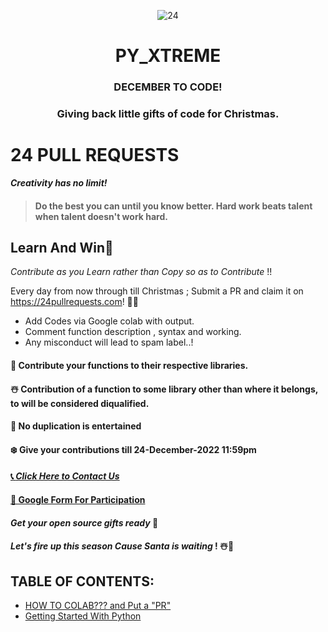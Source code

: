 
<p align="center">
 <img  src="https://user-images.githubusercontent.com/108210868/205439911-234da694-9d76-4473-9593-5f8aee379e87.png" align="center" alt="24" />
 <h1 align="center" >PY_XTREME</h1>
 <h3 align="center">DECEMBER TO CODE!</h3>
</p>
<p align="center">
 <h3 align="center">Giving back little gifts of code for Christmas.</h3>
</p>

# 24 PULL REQUESTS 

***Creativity has no limit!***
>#### Do the best you can until you know better. Hard work beats talent when talent doesn't work hard.

## Learn And Win🎁
*Contribute as you Learn rather than Copy so as to Contribute* !!  

Every day from now through till Christmas ; Submit a PR and claim it on https://24pullrequests.com! 🎄🎁

- Add Codes via Google colab with output.
- Comment function description , syntax and working.
- Any misconduct will lead to spam label..!


#### 🎄 Contribute your functions to their respective libraries.
#### ☃️ Contribution of a function to some library other than where it belongs, to will be considered diqualified.
#### 💎 No duplication is entertained
#### ❄️ Give your contributions till 24-December-2022   11:59pm


#### [📞 *Click Here to Contact Us*](https://chat.whatsapp.com/I3aYaHTC31G8C35zMzRod7)
#### [📝 Google Form For Participation](https://forms.gle/ofNuqkYmgoqZw6Zh8)


#### *Get your open source gifts ready* 🎁 
#### *Let's fire up this season Cause Santa is waiting* ! ☃️🎄

## TABLE OF CONTENTS:
- [HOW TO COLAB??? and Put a "PR"](https://github.com/CSI-SCT-SB/PY_XTREME/tree/main/Beginners-guide)
- [Getting Started With Python](https://github.com/CSI-SCT-SB/PY_XTREME/tree/main/BeginnerBasics)

